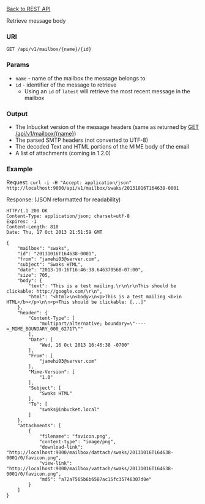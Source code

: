 [Back to REST API](https://github.com/jhillyerd/inbucket/wiki/REST-API)

Retrieve message body

### URI

`GET /api/v1/mailbox/{name}/{id}`

### Params

* `name` - name of the mailbox the message belongs to
* `id` - identifier of the message to retrieve
  * Using an `id` of `latest` will retrieve the most recent message in the mailbox

### Output

* The Inbucket version of the message headers (same as returned by [GET /api/v1/mailbox/{name}](https://github.com/jhillyerd/inbucket/wiki/REST-GET-mailbox))
* The parsed SMTP headers (not converted to UTF-8)
* The decoded Text and HTML portions of the MIME body of the email
* A list of attachments (coming in 1.2.0)

### Example

Request: `curl -i -H "Accept: application/json" http://localhost:9000/api/v1/mailbox/swaks/20131016T164638-0001`

Response: (JSON reformatted for readability)

    HTTP/1.1 200 OK
    Content-Type: application/json; charset=utf-8
    Expires: -1
    Content-Length: 810
    Date: Thu, 17 Oct 2013 21:51:59 GMT
    
    {
        "mailbox": "swaks",
        "id": "20131016T164638-0001",
        "from": "jamehi03@server.com",
        "subject": "Swaks HTML",
        "date": "2013-10-16T16:46:38.646370568-07:00",
        "size": 705,
        "body": {
            "text": "This is a test mailing.\r\n\r\nThis should be clickable: http://google.com/\r\n",
            "html": "<html>\n<body>\n<p>This is a test mailing <b>in HTML</b></p>\n\n<p>This should be clickable: [...]"
        },
        "header": {
            "Content-Type": [
                "multipart/alternative; boundary=\"----=_MIME_BOUNDARY_000_62717\""
            ],
            "Date": [
                "Wed, 16 Oct 2013 16:46:38 -0700"
            ],
            "From": [
                "jamehi03@server.com"
            ],
            "Mime-Version": [
                "1.0"
            ],
            "Subject": [
                "Swaks HTML"
            ],
            "To": [
                "swaks@inbucket.local"
            ]
        },
        "attachments": [
            {
                "filename": "favicon.png",
                "content-type": "image/png",
                "download-link": "http://localhost:9000/mailbox/dattach/swaks/20131016T164638-0001/0/favicon.png",
                "view-link": "http://localhost:9000/mailbox/vattach/swaks/20131016T164638-0001/0/favicon.png",
                "md5": "a72a7565b6b6587ac15fc35746307d0e"
            }
        ]
    }